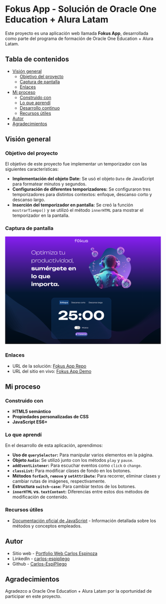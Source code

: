 # Fokus App - Solución de Oracle One Education + Alura Latam

Este proyecto es una aplicación web llamada **Fokus App**, desarrollada como parte del programa de formación de Oracle One Education + Alura Latam.

## Tabla de contenidos

- [Visión general](#visión-general)
  - [Objetivo del proyecto](#objetivo-del-proyecto)
  - [Captura de pantalla](#captura-de-pantalla)
  - [Enlaces](#enlaces)
- [Mi proceso](#mi-proceso)
  - [Construido con](#construido-con)
  - [Lo que aprendí](#lo-que-aprendí)
  - [Desarrollo continuo](#desarrollo-continuo)
  - [Recursos útiles](#recursos-útiles)
- [Autor](#autor)
- [Agradecimientos](#agradecimientos)

## Visión general

### Objetivo del proyecto

El objetivo de este proyecto fue implementar un temporizador con las siguientes características:
- **Implementación del objeto Date:** Se usó el objeto `Date` de JavaScript para formatear minutos y segundos.
- **Configuración de diferentes temporizadores:** Se configuraron tres temporizadores para distintos contextos: enfoque, descanso corto y descanso largo.
- **Inserción del temporizador en pantalla:** Se creó la función `mostrarTiempo()` y se utilizó el método `innerHTML` para mostrar el temporizador en la pantalla.

### Captura de pantalla

![Fokus App](./imagenes/fokusAppScreen.png)

### Enlaces

- URL de la solución: [Fokus App Repo](https://github.com/carlos-espipliego/one-focus-app/)
- URL del sitio en vivo: [Fokus App Demo](https://carlos-espipliego.github.io/one-focus-app/)

## Mi proceso

### Construido con

- **HTML5 semántico**
- **Propiedades personalizadas de CSS**
- **JavaScript ES6+**

### Lo que aprendí

En el desarrollo de esta aplicación, aprendimos:
- **Uso de `querySelector`:** Para manipular varios elementos en la página.
- **Objeto `Audio`:** Se utilizó junto con los métodos `play` y `pause`.
- **`addEventListener`:** Para escuchar eventos como `click` o `change`.
- **`classList`:** Para modificar clases de fondo en los botones.
- **Métodos `forEach`, `remove` y `setAttribute`:** Para recorrer, eliminar clases y cambiar rutas de imágenes, respectivamente.
- **Estructura `switch-case`:** Para cambiar textos de los botones.
- **`innerHTML` vs. `textContent`:** Diferencias entre estos dos métodos de modificación de contenido.

### Recursos útiles

- [Documentación oficial de JavaScript](https://developer.mozilla.org/es/docs/Web/JavaScript) - Información detallada sobre los métodos y conceptos empleados.

## Autor

- Sitio web - [Portfolio Web Carlos Espinoza](https://carlos-espipliego.github.io/portfolio-web/)
- LinkedIn - [carlos-espipliego](https://www.linkedin.com/in/carlosespipliego/)
- Github - [Carlos-EspiPliego](https://github.com/carlos-espipliego)

## Agradecimientos

Agradezco a Oracle One Education + Alura Latam por la oportunidad de participar en este proyecto.
